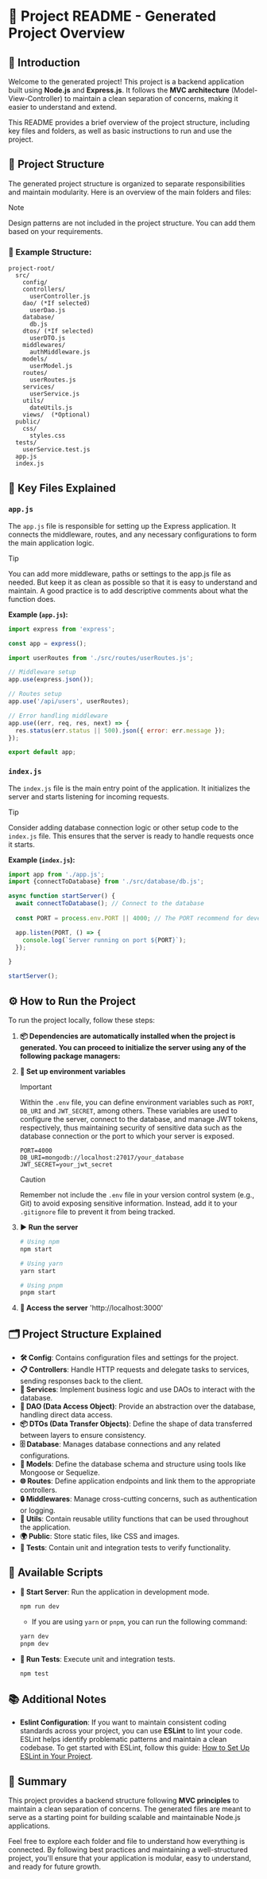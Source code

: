 # 🚀 Project README - Generated Project Overview

## 🎉 Introduction
Welcome to the generated project! This project is a backend application built using **Node.js** and **Express.js**. It follows the **MVC architecture** (Model-View-Controller) to maintain a clean separation of concerns, making it easier to understand and extend.

This README provides a brief overview of the project structure, including key files and folders, as well as basic instructions to run and use the project.

## 📁 Project Structure
The generated project structure is organized to separate responsibilities and maintain modularity. Here is an overview of the main folders and files:

> [!NOTE]
> Design patterns are not included in the project structure. You can add them based on your requirements.

### 📂 Example Structure:
```
project-root/
  src/
    config/
    controllers/
      userController.js
    dao/ (*If selected)
      userDao.js
    database/
      db.js
    dtos/ (*If selected)
      userDTO.js
    middlewares/
      authMiddleware.js
    models/
      userModel.js
    routes/
      userRoutes.js
    services/
      userService.js
    utils/
      dateUtils.js
    views/  (*Optional)
  public/
    css/
      styles.css
  tests/
    userService.test.js
  app.js
  index.js
```

## 📄 Key Files Explained
### `app.js`
The `app.js` file is responsible for setting up the Express application. It connects the middleware, routes, and any necessary configurations to form the main application logic.

> [!TIP]
> You can add more middleware, paths or settings to the app.js file as needed. But keep it as clean as possible so that it is easy to understand and maintain. A good practice is to add descriptive comments about what the function does.

**Example (`app.js`):**
```js
import express from 'express';

const app = express();

import userRoutes from './src/routes/userRoutes.js';

// Middleware setup
app.use(express.json());

// Routes setup
app.use('/api/users', userRoutes);

// Error handling middleware
app.use((err, req, res, next) => {
  res.status(err.status || 500).json({ error: err.message });
});

export default app;
```

### `index.js`
The `index.js` file is the main entry point of the application. It initializes the server and starts listening for incoming requests.

> [!TIP]
> Consider adding database connection logic or other setup code to the `index.js` file. This ensures that the server is ready to handle requests once it starts.

**Example (`index.js`):**
```js
import app from './app.js';
import {connectToDatabase} from './src/database/db.js';

async function startServer() {
  await connectToDatabase(); // Connect to the database
  
  const PORT = process.env.PORT || 4000; // The PORT recommend for development is 4000

  app.listen(PORT, () => {
    console.log(`Server running on port ${PORT}`);
  });

}

startServer();

```

## ⚙️ How to Run the Project
To run the project locally, follow these steps:

1. **📦 Dependencies are automatically installed when the project is generated. You can proceed to initialize the server using any of the following package managers:**

2. **🔧 Set up environment variables**
   
   >[!IMPORTANT]
   > Within the `.env` file, you can define environment variables such as `PORT`, `DB_URI` and `JWT_SECRET`, among others. These variables are used to configure the server, connect to the database, and manage JWT tokens, respectively, thus maintaining security of sensitive data such as the database connection or the port to which your server is exposed.
   ```
   PORT=4000
   DB_URI=mongodb://localhost:27017/your_database
   JWT_SECRET=your_jwt_secret
   ```

   >[!CAUTION]
    > Remember not include the `.env` file in your version control system (e.g., Git) to avoid exposing sensitive information. Instead, add it to your `.gitignore` file to prevent it from being tracked.

3. **▶️ Run the server**
   ```bash
   # Using npm
   npm start

   # Using yarn
   yarn start

   # Using pnpm
   pnpm start
   ```


4. **🚀 Access the server**
   'http://localhost:3000'


## 🗂️ Project Structure Explained
- **🛠️ Config**: Contains configuration files and settings for the project.
- **📋 Controllers**: Handle HTTP requests and delegate tasks to services, sending responses back to the client.
- **🧠 Services**: Implement business logic and use DAOs to interact with the database.
- **💾 DAO (Data Access Object)**: Provide an abstraction over the database, handling direct data access.
- **📦 DTOs (Data Transfer Objects)**: Define the shape of data transferred between layers to ensure consistency.
- **🗄️ Database**: Manages database connections and any related configurations.
- **📐 Models**: Define the database schema and structure using tools like Mongoose or Sequelize.
- **🌐 Routes**: Define application endpoints and link them to the appropriate controllers.
- **🔒 Middlewares**: Manage cross-cutting concerns, such as authentication or logging.
- **🔧 Utils**: Contain reusable utility functions that can be used throughout the application.
- **🌍 Public**: Store static files, like CSS and images.
- **🧪 Tests**: Contain unit and integration tests to verify functionality.

## 📝 Available Scripts
- **🚀 Start Server**: Run the application in development mode.
  ```bash
  npm run dev
  ```

  - If you are using `yarn` or `pnpm`, you can run the following command:
  ```bash
  yarn dev
  pnpm dev
  ```

- **🧪 Run Tests**: Execute unit and integration tests.
  ```bash
  npm test
  ```

## 📚 Additional Notes
- **Eslint Configuration**: If you want to maintain consistent coding standards across your project, you can use **ESLint** to lint your code. ESLint helps identify problematic patterns and maintain a clean codebase. To get started with ESLint, follow this guide: [How to Set Up ESLint in Your Project](https://eslint.org/docs/latest/user-guide/getting-started).

## 📌 Summary
This project provides a backend structure following **MVC principles** to maintain a clean separation of concerns. The generated files are meant to serve as a starting point for building scalable and maintainable Node.js applications.

Feel free to explore each folder and file to understand how everything is connected. By following best practices and maintaining a well-structured project, you'll ensure that your application is modular, easy to understand, and ready for future growth.
